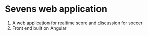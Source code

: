 Sevens web application
==============================
1. A web application for realtime score and discussion for soccer
2. Front end built on Angular
